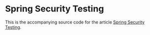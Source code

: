 # Spring Security Testing

This is the accompanying source code for the article [Spring Security Testing](http://www.arhohuttunen.com/spring-security-testing/).
